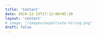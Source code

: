 ```yaml
---
title: 'Contact'
date: 2024-12-15T17:12:08+05:30
layout: 'contact'
# image: "/images/expatriate-hiring.png"
draft: false
---
```

